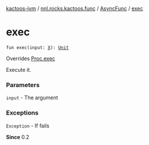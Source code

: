 [kactoos-jvm](../../index.md) / [nnl.rocks.kactoos.func](../index.md) / [AsyncFunc](index.md) / [exec](./exec.md)

# exec

`fun exec(input: `[`X`](index.md#X)`): `[`Unit`](https://kotlinlang.org/api/latest/jvm/stdlib/kotlin/-unit/index.html)

Overrides [Proc.exec](../../nnl.rocks.kactoos/-proc/exec.md)

Execute it.

### Parameters

`input` - The argument

### Exceptions

`Exception` - If fails

**Since**
0.2

